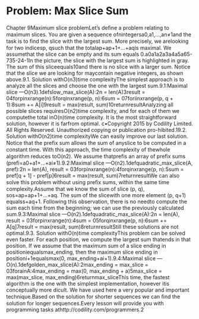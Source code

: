 # Problem: Max Slice Sum

Chapter 9Maximum slice problemLet’s deﬁne a problem relating to maximum slices. You are given a sequence ofnintegersa0,a1,...,an≠1and the task is to ﬁnd the slice with the largest sum. More precisely, we arelooking for two indicesp, qsuch that the totalap+ap+1+...+aqis maximal. We assumethat the slice can be empty and its sum equals 0.a0a1a2a3a4a5a65-735-24-1In the picture, the slice with the largest sum is highlighted in gray. The sum of this sliceequals10and there is no slice with a larger sum. Notice that the slice we are looking for maycontain negative integers, as shown above.9.1. Solution withO(n3)time complexityThe simplest approach is to analyze all the slices and choose the one with the largest sum.9.1:Maximal slice —O(n3).1defslow_max_slice(A):2n = len(A)3result = 04forpinxrange(n):5forqinxrange(p, n):6sum = 07foriinxrange(p, q + 1):8sum += A[i]9result = max(result, sum)10returnresultAnalyzing all possible slices requiresO(n2)time complexity, and for each of them we computethe total inO(n)time complexity. It is the most straightforward solution, however it is farfrom optimal.
c•Copyright 2015 by Codility Limited. All Rights Reserved. Unauthorized copying or publication pro-hibited.19.2. Solution withO(n2)time complexityWe can easily improve our last solution. Notice that the preﬁx sum allows the sum of anyslice to be computed in a constant time. With this approach, the time complexity of thewhole algorithm reduces toO(n2). We assume thatprefis an array of preﬁx sums (prefi=a0+a1+...+ai≠1).9.2:Maximal slice —O(n2).1defquadratic_max_slice(A, pref):2n = len(A), result = 03forpinxrange(n):4forqinxrange(p, n):5sum = pref[q + 1] - pref[p]6result = max(result, sum)7returnresultWe can also solve this problem without using preﬁx sums, within the same time complexity.Assume that we know the sum of slice (p, q), sos=ap+ap+1+...+aq. The sum of the slicewith one more element (p, q+1) equalss+aq+1. Following this observation, there is no needto compute the sum each time from the beginning; we can use the previously calculated sum.9.3:Maximal slice —O(n2).1defquadratic_max_slice(A):2n = len(A), result = 03forpinxrange(n):4sum = 05forqinxrange(p, n):6sum += A[q]7result = max(result, sum)8returnresultStill these solutions are not optimal.9.3. Solution withO(n)time complexityThis problem can be solved even faster. For each position, we compute the largest sum thatends in that position. If we assume that the maximum sum of a slice ending in positioniequalsmax_ending, then the maximum slice ending in positioni+1equalsmax(0, max_ending+ai+1).9.4:Maximal slice —O(n).1defgolden_max_slice(A):2max_ending = max_slice = 03forainA:4max_ending = max(0, max_ending + a)5max_slice = max(max_slice, max_ending)6returnmax_sliceThis time, the fastest algorithm is the one with the simplest implementation, however itis conceptually more di cult. We have used here a very popular and important technique.Based on the solution for shorter sequences we can ﬁnd the solution for longer sequences.Every lesson will provide you with programming tasks athttp://codility.com/programmers.2